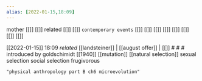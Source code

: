 ```yaml
---
alias: [2022-01-15,18:09]
---
```

 mother [[]] [[]]
 related [[]] [[]]
 `contemporary events` [[]] [[]] [[]] [[]] [[]] [[]] [[]] [[]]

[[2022-01-15]] 18:09 _related_ [[landsteiner]] | [[august offer]] | [[]] # # #
introduced by goldschimidt [[1940]]
[[mutation]] [[natural selection]]
sexual selection
social selection
frugivorous
```query
"physical anthropology part B ch6 microevolution"
```